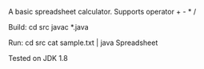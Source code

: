 A basic spreadsheet calculator.
Supports operator + - * /

Build:
  cd src
  javac *.java

Run:
  cd src
  cat sample.txt | java Spreadsheet

Tested on JDK 1.8
